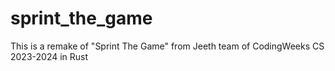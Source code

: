 # sprint_the_game
This is a remake of "Sprint The Game" from Jeeth team of CodingWeeks CS 2023-2024 in Rust
